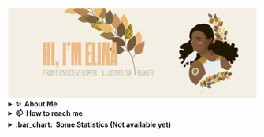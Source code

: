 <img src="./img/main.png" alt="Mokkapps GitHub README header image">



<details>
  <summary><b>✨&nbsp;&nbsp;About&nbsp;Me</b></summary>
  <br/>

## :package: I'm a distributor of:
- Sugar :cake: for my mates _(ask politely)_
- Organization 
- Code
- Good humor :dancer:

## :microscope: I studied:
- Art
- Architecture
- Front-end
- Languages

## :dart: My next goals are:
- MySQL
- PHP
- Node.js
- Typescript

</details> 

<details>
  <summary><b>📫&nbsp;&nbsp;How&nbsp;to&nbsp;reach&nbsp;me</b></summary>
  <br/>
 
You can reach/follow me: 
[<img src="./img/linkedin.svg" height="40em" align="center" alt="Follow Elina on LinkedIn" title="Follow Elina on LinkedIn"/>](https://www.linkedin.com/in/elina-hulbert-b74206216/?locale=en_US)
[<img src="./img/mail.svg" height="40em" align="center" alt="Mail Elina" title="Mail Elina"/>](mailto:elinahulbert@gmail.com)
[<img src="./img/behance.svg" height="40em" align="center" alt="Follow Elina on Behance" title="Follow Elina on Behance"/>](https://www.behance.net/elinahulbert)
[<img src="./img/instagram.svg" height="40em" align="center" alt="Follow Elina on Instagram" title="Follow Elina on Instagram"/>](https://www.instagram.com/_koltrast/?hl=en)

</details> 

<details>
  <summary><b>:bar_chart:&nbsp;&nbsp;Some&nbsp;Statistics&nbsp;(Not available yet)</b></summary>
  <br/>

![Wwakatime stats](https://github-readme-stats-taupe-two.vercel.app/api/wakatime?username=ElinaHulbert&hide_title=true&hide_border=true&langs_count=5&bg_color=00000000&text_color=EDBA83)

</details>



